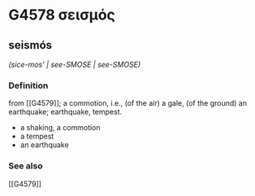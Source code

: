 # G4578 σεισμός

## seismós

_(sice-mos' | see-SMOSE | see-SMOSE)_

### Definition

from [[G4579]]; a commotion, i.e., (of the air) a gale, (of the ground) an earthquake; earthquake, tempest.

- a shaking, a commotion
- a tempest
- an earthquake

### See also

[[G4579]]

